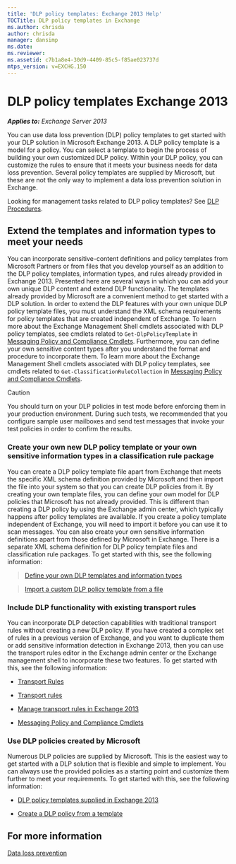```yaml
---
title: 'DLP policy templates: Exchange 2013 Help'
TOCTitle: DLP policy templates in Exchange
ms.author: chrisda
author: chrisda
manager: dansimp
ms.date: 
ms.reviewer: 
ms.assetid: c7b1a8e4-30d9-4409-85c5-f85ae023737d
mtps_version: v=EXCHG.150
---
```


# DLP policy templates Exchange 2013

_**Applies to:** Exchange Server 2013_

You can use data loss prevention (DLP) policy templates to get started with your DLP solution in Microsoft Exchange 2013. A DLP policy template is a model for a policy. You can select a template to begin the process of building your own customized DLP policy. Within your DLP policy, you can customize the rules to ensure that it meets your business needs for data loss prevention. Several policy templates are supplied by Microsoft, but these are not the only way to implement a data loss prevention solution in Exchange.

Looking for management tasks related to DLP policy templates? See [DLP Procedures](http://technet.microsoft.com/library/e2f575aa-552e-4dcc-8d7b-1ffd697d67df.aspx).

## Extend the templates and information types to meet your needs

You can incorporate sensitive-content definitions and policy templates from Microsoft Partners or from files that you develop yourself as an addition to the DLP policy templates, information types, and rules already provided in Exchange 2013. Presented here are several ways in which you can add your own unique DLP content and extend DLP functionality. The templates already provided by Microsoft are a convenient method to get started with a DLP solution. In order to extend the DLP features with your own unique DLP policy template files, you must understand the XML schema requirements for policy templates that are created independent of Exchange. To learn more about the Exchange Management Shell cmdlets associated with DLP policy templates, see cmdlets related to `Get-DlpPolicyTemplate` in [Messaging Policy and Compliance Cmdlets](http://technet.microsoft.com/library/78ed4e33-f031-40fe-b632-9b15e3234e77.aspx). Furthermore, you can define your own sensitive content types after you understand the format and procedure to incorporate them. To learn more about the Exchange Management Shell cmdlets associated with DLP policy templates, see cmdlets related to `Get-ClassificationRuleCollection` in [Messaging Policy and Compliance Cmdlets](http://technet.microsoft.com/library/78ed4e33-f031-40fe-b632-9b15e3234e77.aspx).

> [!CAUTION]
> You should turn on your DLP policies in test mode before enforcing them in your production environment. During such tests, we recommended that you configure sample user mailboxes and send test messages that invoke your test policies in order to confirm the results.

### Create your own new DLP policy template or your own sensitive information types in a classification rule package

You can create a DLP policy template file apart from Exchange that meets the specific XML schema definition provided by Microsoft and then import the file into your system so that you can create DLP policies from it. By creating your own template files, you can define your own model for DLP policies that Microsoft has not already provided. This is different than creating a DLP policy by using the Exchange admin center, which typically happens after policy templates are available. If you create a policy template independent of Exchange, you will need to import it before you can use it to scan messages. You can also create your own sensitive information definitions apart from those defined by Microsoft in Exchange. There is a separate XML schema definition for DLP policy template files and classification rule packages. To get started with this, see the following information:

> [Define your own DLP templates and information types](define-your-own-dlp-templates-and-information-types-exchange-2013-help.md)

> [Import a custom DLP policy template from a file](import-a-custom-dlp-policy-template-from-a-file-exchange-2013-help.md)

### Include DLP functionality with existing transport rules

You can incorporate DLP detection capabilities with traditional transport rules without creating a new DLP policy. If you have created a complex set of rules in a previous version of Exchange, and you want to duplicate them or add sensitive information detection in Exchange 2013, then you can use the transport rules editor in the Exchange admin center or the Exchange management shell to incorporate these two features. To get started with this, see the following information:

- [Transport Rules](http://technet.microsoft.com/library/c3d2031c-fb7b-4866-8ae1-32928d0138ef.aspx)

- [Transport rules](http://technet.microsoft.com/library/743bd525-0ca2-426d-b76c-b4a052bc8886.aspx)

- [Manage transport rules in Exchange 2013](manage-transport-rules-exchange-2013-help.md)

- [Messaging Policy and Compliance Cmdlets](http://technet.microsoft.com/library/78ed4e33-f031-40fe-b632-9b15e3234e77.aspx)

### Use DLP policies created by Microsoft

Numerous DLP policies are supplied by Microsoft. This is the easiest way to get started with a DLP solution that is flexible and simple to implement. You can always use the provided policies as a starting point and customize them further to meet your requirements. To get started with this, see the following information:

- [DLP policy templates supplied in Exchange 2013](built-in-dlp-policy-templates-exchange-2013-help.md)

- [Create a DLP policy from a template](create-dlp-policy-from-template-exchange-2013-help.md)

## For more information

[Data loss prevention](data-loss-prevention-exchange-2013-help.md)
